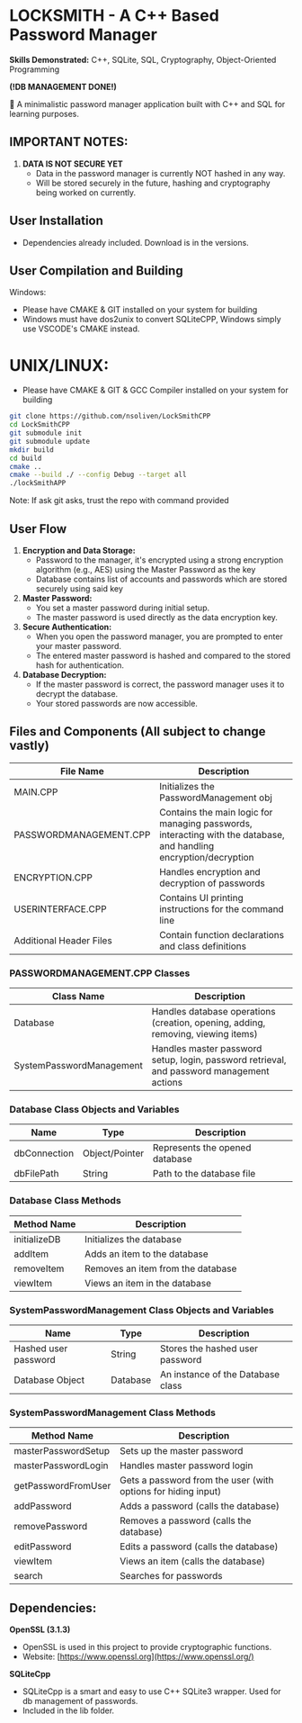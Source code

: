 # LOCKSMITH - A C++ Based Password Manager

**Skills Demonstrated:** C++, SQLite, SQL, Cryptography, Object-Oriented Programming

**(!DB MANAGEMENT DONE!)**

🔐 A minimalistic password manager application built with C++ and SQL for learning purposes.

## IMPORTANT NOTES:

1. **DATA IS NOT SECURE YET**
   - Data in the password manager is currently NOT hashed in any way.
   - Will be stored securely in the future, hashing and cryptography being worked on currently.

## User Installation

- Dependencies already included. Download is in the versions.

## User Compilation and Building
Windows:
- Please have CMAKE & GIT installed on your system for building
- Windows must have dos2unix to convert SQLiteCPP, Windows simply use VSCODE's CMAKE instead.

UNIX/LINUX:
=======
- Please have CMAKE & GIT & GCC Compiler installed on your system for building
```bash
git clone https://github.com/nsoliven/LockSmithCPP
cd LockSmithCPP
git submodule init
git submodule update
mkdir build
cd build
cmake ..
cmake --build ./ --config Debug --target all 
./lockSmithAPP
```

Note: If ask git asks, trust the repo with command provided

## User Flow

1. **Encryption and Data Storage:**
   - Password to the manager, it's encrypted using a strong encryption algorithm (e.g., AES) using the Master Password as the key
   - Database contains list of accounts and passwords which are stored securely using said key
2. **Master Password:**
   - You set a master password during initial setup.
   - The master password is used directly as the data encryption key.
3. **Secure Authentication:**
   - When you open the password manager, you are prompted to enter your master password.
   - The entered master password is hashed and compared to the stored hash for authentication.
4. **Database Decryption:**
   - If the master password is correct, the password manager uses it to decrypt the database.
   - Your stored passwords are now accessible.

## Files and Components (All subject to change vastly)

| File Name               | Description                                                                                                       |
|-------------------------|-------------------------------------------------------------------------------------------------------------------|
| MAIN.CPP                | Initializes the PasswordManagement obj                                                                            |
| PASSWORDMANAGEMENT.CPP  | Contains the main logic for managing passwords, interacting with the database, and handling encryption/decryption |
| ENCRYPTION.CPP          | Handles encryption and decryption of passwords                                                                    |
| USERINTERFACE.CPP       | Contains UI printing instructions for the command line                                                            |
| Additional Header Files | Contain function declarations and class definitions                                                               |

### PASSWORDMANAGEMENT.CPP Classes

| Class Name               | Description                                                                               |
|--------------------------|-------------------------------------------------------------------------------------------|
| Database                 | Handles database operations (creation, opening, adding, removing, viewing items)          |
| SystemPasswordManagement | Handles master password setup, login, password retrieval, and password management actions |

### Database Class Objects and Variables

| Name         | Type           | Description                    |
|--------------|----------------|--------------------------------|
| dbConnection | Object/Pointer | Represents the opened database |
| dbFilePath   | String         | Path to the database file      |

### Database Class Methods

| Method Name  | Description                       |
|--------------|-----------------------------------|
| initializeDB | Initializes the database          |
| addItem      | Adds an item to the database      |
| removeItem   | Removes an item from the database |
| viewItem     | Views an item in the database     |

### SystemPasswordManagement Class Objects and Variables

| Name                 | Type     | Description                       |
|----------------------|----------|-----------------------------------|
| Hashed user password | String   | Stores the hashed user password   |
| Database Object      | Database | An instance of the Database class |

### SystemPasswordManagement Class Methods

| Method Name         | Description                                                   |
|---------------------|---------------------------------------------------------------|
| masterPasswordSetup | Sets up the master password                                   |
| masterPasswordLogin | Handles master password login                                 |
| getPasswordFromUser | Gets a password from the user (with options for hiding input) |
| addPassword         | Adds a password (calls the database)                          |
| removePassword      | Removes a password (calls the database)                       |
| editPassword        | Edits a password (calls the database)                         |
| viewItem            | Views an item (calls the database)                            |
| search              | Searches for passwords                                        |

## Dependencies:

**OpenSSL (3.1.3)**

- OpenSSL is used in this project to provide cryptographic functions.
- Website: [https://www.openssl.org](https://www.openssl.org/)

**SQLiteCpp**

- SQLiteCpp is a smart and easy to use C++ SQLite3 wrapper. Used for db management of passwords.
- Included in the lib folder.
